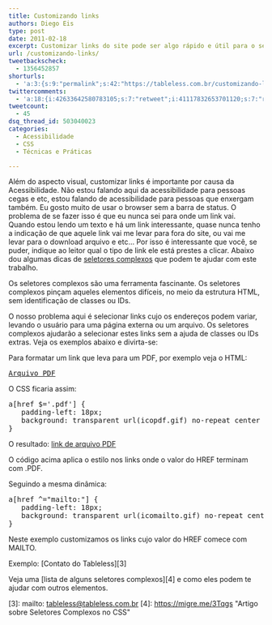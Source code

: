 ```yaml
---
title: Customizando links
authors: Diego Eis
type: post
date: 2011-02-18
excerpt: Customizar links do site pode ser algo rápido e útil para o seu visitante. Fazemos essa customização com a ajuda dos seletores complexos, onde conseguimos filtrar e selecionar links específicos de acordo com o valor do HREF.
url: /customizando-links/
tweetbackscheck:
  - 1356452857
shorturls:
  - 'a:3:{s:9:"permalink";s:42:"https://tableless.com.br/customizando-links";s:7:"tinyurl";s:26:"https://tinyurl.com/3sw9q65";s:4:"isgd";s:19:"https://is.gd/hXTCcv";}'
twittercomments:
  - 'a:18:{i:42633642580783105;s:7:"retweet";i:41117832653701120;s:7:"retweet";i:146373153311047680;s:7:"retweet";i:146251519275184130;s:7:"retweet";i:145626988575604736;s:7:"retweet";i:153903265577312257;s:7:"retweet";i:152768280539561984;s:7:"retweet";i:158757967867559936;s:7:"retweet";i:158752497245241345;s:7:"retweet";i:158712122237390848;s:7:"retweet";i:158710177950990337;s:7:"retweet";i:157796844854980608;s:7:"retweet";i:157787377409077248;s:7:"retweet";i:157257757794377728;s:7:"retweet";i:157238523362156544;s:7:"retweet";i:161443978548482048;s:7:"retweet";i:161443358257053696;s:7:"retweet";i:169588987638448129;s:7:"retweet";}'
tweetcount:
  - 45
dsq_thread_id: 503040023
categories:
  - Acessibilidade
  - CSS
  - Técnicas e Práticas

---
```

Além do aspecto visual, customizar links é importante por causa da Acessibilidade. Não estou falando aqui da acessibilidade para pessoas cegas e etc, estou falando de acessibilidade para pessoas que enxergam também. Eu gosto muito de usar o browser sem a barra de status. O problema de se fazer isso é que eu nunca sei para onde um link vai. Quando estou lendo um texto e há um link interessante, quase nunca tenho a indicação de que aquele link vai me levar para fora do site, ou vai me levar para o download arquivo e etc&#8230; Por isso é interessante que você, se puder, indique ao leitor qual o tipo de link ele está prestes a clicar. Abaixo dou algumas dicas de [seletores complexos][1] que podem te ajudar com este trabalho.

Os seletores complexos são uma ferramenta fascinante. Os seletores complexos pinçam aqueles elementos difíceis, no meio da estrutura HTML, sem identificação de classes ou IDs. 

O nosso problema aqui é selecionar links cujo os endereços podem variar, levando o usuário para uma página externa ou um arquivo. Os seletores complexos ajudarão a selecionar estes links sem a ajuda de classes ou IDs extras. Veja os exemplos abaixo e divirta-se:

Para formatar um link que leva para um PDF, por exemplo veja o HTML:

<pre lang="HTML" class="1"><a href="arquivo.pdf">Arquivo PDF</a>
</pre>

O CSS ficaria assim:

<pre lang="HTML" line="1">a[href $='.pdf'] { 
   padding-left: 18px;
   background: transparent url(icopdf.gif) no-repeat center left;
}
</pre>

O resultado: [link de arquivo PDF][2]

O código acima aplica o estilo nos links onde o valor do HREF terminam com .PDF.
  
Seguindo a mesma dinâmica:

<pre lang="HTML" line="1">a[href ^="mailto:"] {
   padding-left: 18px;
   background: transparent url(icomailto.gif) no-repeat center left;
}
</pre>

Neste exemplo customizamos os links cujo valor do HREF comece com MAILTO.

Exemplo: [Contato do Tableless][3]

Veja uma [lista de alguns seletores complexos][4] e como eles podem te ajudar com outros elementos.

 [1]: https://migre.me/3Tqgs "Seletores complexos"
 [2]: #arquivo.pdf "Link de Teste - Icone de PDF"
 [3]: mailto: tableless@tableless.com.br
 [4]: https://migre.me/3Tqgs "Artigo sobre Seletores Complexos no CSS"